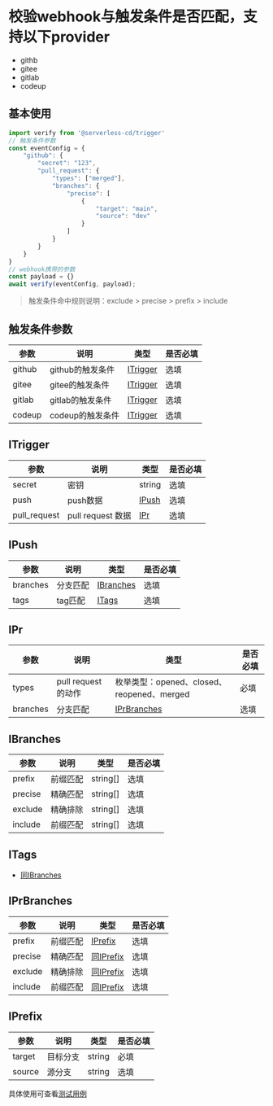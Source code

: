 # 校验webhook与触发条件是否匹配，支持以下provider
- githb
- gitee
- gitlab
- codeup



## 基本使用

```ts
import verify from '@serverless-cd/trigger'
// 触发条件参数
const eventConfig = {
    "github": {
        "secret": "123",
        "pull_request": {
            "types": ["merged"],
            "branches": {
                "precise": [
                    {
                        "target": "main",
                        "source": "dev"
                    }
                ]
            }
        }
    }
} 
// webhook携带的参数
const payload = {} 
await verify(eventConfig, payload);
```

> 触发条件命中规则说明：exclude > precise > prefix > include

## 触发条件参数
| 参数 | 说明 | 类型 | 是否必填|
|-----|-----|-----|-----|
| github | github的触发条件 | [ITrigger](#ITrigger) | 选填 
| gitee  | gitee的触发条件  | [ITrigger](#ITrigger) | 选填
| gitlab | gitlab的触发条件 | [ITrigger](#ITrigger) | 选填 
| codeup | codeup的触发条件 | [ITrigger](#ITrigger) | 选填

## ITrigger
| 参数 | 说明 | 类型 | 是否必填|
|-----|-----|-----|-----|
| secret | 密钥 | string | 选填
| push  | push数据  | [IPush](#IPush) | 选填
| pull_request | pull request 数据 | [IPr](#IPr) | 选填

## IPush
| 参数 | 说明 | 类型 | 是否必填|
|-----|-----|-----|-----|
| branches | 分支匹配 | [IBranches](#IBranches) | 选填
| tags  | tag匹配  | [ITags](#ITags) | 选填

## IPr
| 参数 | 说明 | 类型 | 是否必填|
|-----|-----|-----|-----|
| types | pull request 的动作 | 枚举类型：opened、closed、reopened、merged | 必填
| branches  | 分支匹配  | [IPrBranches](#IPrBranches) | 选填

## IBranches
| 参数 | 说明 | 类型 | 是否必填|
|-----|-----|-----|-----|
| prefix | 前缀匹配 | string[] | 选填
| precise | 精确匹配 | string[] | 选填
| exclude | 精确排除 | string[] | 选填
| include | 前缀匹配 | string[] | 选填

## ITags 
- [同IBranches](#IBranches)
## IPrBranches
| 参数 | 说明 | 类型 | 是否必填|
|-----|-----|-----|-----|
| prefix | 前缀匹配 | [IPrefix](#IPrefix) | 选填
| precise | 精确匹配 | [同IPrefix](#IPrefix) | 选填
| exclude | 精确排除 | [同IPrefix](#IPrefix) | 选填
| include | 前缀匹配 | [同IPrefix](#IPrefix) | 选填

## IPrefix
| 参数 | 说明 | 类型 | 是否必填|
|-----|-----|-----|-----|
| target | 目标分支 | string | 必填
| source | 源分支 | string | 选填

具体使用可查看[测试用例](https://github.com/serverless-cd/toolkit/tree/master/packages/trigger/__tests__)

